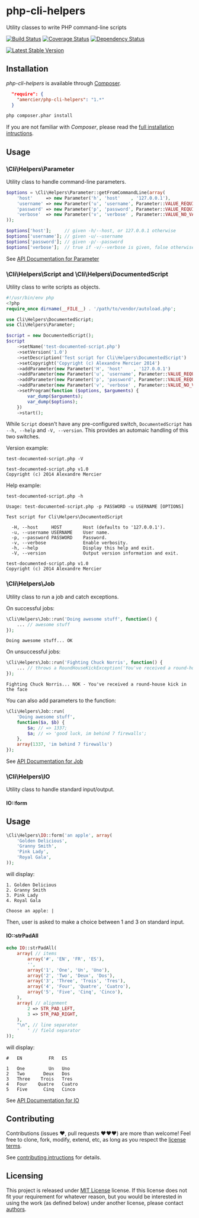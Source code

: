php-cli-helpers
===============

Utility classes to write PHP command-line scripts

[![Build Status](https://travis-ci.org/amercier/php-cli-helpers.png?branch=master&style=flat)](https://travis-ci.org/amercier/php-cli-helpers)
[![Coverage Status](https://coveralls.io/repos/amercier/php-cli-helpers/badge.png?branch=master&style=flat)](https://coveralls.io/r/amercier/php-cli-helpers?branch=master)
[![Dependency Status](https://www.versioneye.com/user/projects/51ed3f51632bac3b8900366c/badge.png?style=flat)](https://www.versioneye.com/user/projects/51ed3f51632bac3b8900366c)

[![Latest Stable Version](https://poser.pugx.org/amercier/cli-helpers/v/stable.png?style=flat)](https://packagist.org/packages/amercier/cli-helpers)


Installation
------------

_php-cli-helpers_ is available through [Composer](http://getcomposer.org/).
```json
  "require": {
    "amercier/php-cli-helpers": "1.*"
  }
```
```bash
php composer.phar install
```

If you are not familiar with _Composer_, please read the
[full installation intructions](docs/install.md).


Usage
-----


### \Cli\Helpers\Parameter

Utility class to handle command-line parameters.

```php
$options = \Cli\Helpers\Parameter::getFromCommandLine(array(
    'host'     => new Parameter('h', 'host'    , '127.0.0.1'),
    'username' => new Parameter('u', 'username', Parameter::VALUE_REQUIRED),
    'password' => new Parameter('p', 'password', Parameter::VALUE_REQUIRED),
    'verbose'  => new Parameter('v', 'verbose' , Parameter::VALUE_NO_VALUE),
));

$options['host'];     // given -h/--host, or 127.0.0.1 otherwise
$options['username']; // given -u/--username
$options['password']; // given -p/--password
$options['verbose'];  // true if -v/--verbose is given, false otherwise
```

See [API Documentation for Parameter](docs/api-parameter.md)


### \Cli\Helpers\Script and \Cli\Helpers\DocumentedScript

Utility class to write scripts as objects.

```php
#!/usr/bin/env php
<?php
require_once dirname(__FILE__) . '/path/to/vendor/autoload.php';

use Cli\Helpers\DocumentedScript;
use Cli\Helpers\Parameter;

$script = new DocumentedScript();
$script
    ->setName('test-documented-script.php')
    ->setVersion('1.0')
    ->setDescription('Test script for Cli\Helpers\DocumentedScript')
    ->setCopyright('Copyright (c) Alexandre Mercier 2014')
    ->addParameter(new Parameter('H', 'host'    , '127.0.0.1')              , 'Host.')
    ->addParameter(new Parameter('u', 'username', Parameter::VALUE_REQUIRED), 'User name.')
    ->addParameter(new Parameter('p', 'password', Parameter::VALUE_REQUIRED), 'Password.')
    ->addParameter(new Parameter('v', 'verbose' , Parameter::VALUE_NO_VALUE), 'Enable verbosity.')
    ->setProgram(function ($options, $arguments) {
        var_dump($arguments);
        var_dump($options);
    })
    ->start();
```

While `Script` doesn't have any pre-configured switch, `DocumentedScript` has 
`--h, --help` and `-V, --version`. This provides an automaic handling of this
two switches.

Version example:

`test-documented-script.php -V`
```
test-documented-script.php v1.0
Copyright (c) 2014 Alexandre Mercier
```

Help example:

`test-documented-script.php -h`
```
Usage: test-documented-script.php -p PASSWORD -u USERNAME [OPTIONS]

Test script for Cli\Helpers\DocumentedScript

  -H, --host     HOST        Host (defaults to '127.0.0.1').
  -u, --username USERNAME    User name.
  -p, --password PASSWORD    Password.
  -v, --verbose              Enable verbosity.
  -h, --help                 Display this help and exit.
  -V, --version              Output version information and exit.

test-documented-script.php v1.0
Copyright (c) 2014 Alexandre Mercier
```


### \Cli\Helpers\Job

Utility class to run a job and catch exceptions.

On successful jobs:
```php
\Cli\Helpers\Job::run('Doing awesome stuff', function() {
    ... // awesome stuff
});
```
```
Doing awesome stuff... OK
```

On unsuccessful jobs:
```php
\Cli\Helpers\Job::run('Fighting Chuck Norris', function() {
    ... // throws a RoundHouseKickException('You've received a round-house kick', 'face')
});
```
```
Fighting Chuck Norris... NOK - You've received a round-house kick in the face
```

You can also add parameters to the function:

```php
\Cli\Helpers\Job::run(
    'Doing awesome stuff',
    function($a, $b) {
        $a; // => 1337;
        $a; // => 'good luck, im behind 7 firewalls';
    },
    array(1337, 'im behind 7 firewalls')
});
```

See [API Documentation for Job](docs/api-job.md)


###  \Cli\Helpers\IO

Utility class to handle standard input/output.

#### IO::form

Usage
-----

```php
\Cli\Helpers\IO::form('an apple', array(
    'Golden Delicious',
    'Granny Smith',
    'Pink Lady',
    'Royal Gala',
));
```
will display:
```
1. Golden Delicious
2. Granny Smith
3. Pink Lady
4. Royal Gala

Choose an apple: |
```
Then, user is asked to make a choice between 1 and 3 on standard input.

#### IO::strPadAll

```php
echo IO::strPadAll(
    array( // items
        array('#', 'EN', 'FR', 'ES'),
        '',
        array('1', 'One', 'Un', 'Uno'),
        array('2', 'Two', 'Deux', 'Dos'),
        array('3', 'Three', 'Trois', 'Tres'),
        array('4', 'Four', 'Quatre', 'Cuatro'),
        array('5', 'Five', 'Cinq', 'Cinco'),
    ),
    array( // alignment
        2 => STR_PAD_LEFT,
        3 => STR_PAD_RIGHT,
    ),
    "\n", // line separator
    '   ' // field separator
));
```
will display:
```
#   EN          FR   ES

1   One         Un   Uno
2   Two       Deux   Dos
3   Three    Trois   Tres
4   Four    Quatre   Cuatro
5   Five      Cinq   Cinco
```

See [API Documentation for IO](docs/api-io.md)



Contributing
------------

Contributions (issues ♥, pull requests ♥♥♥) are more than welcome! Feel free to
clone, fork, modify, extend, etc, as long as you respect the
[license terms](LICENSE).

See [contributing intructions](docs/contributing.md) for details.


Licensing
---------

This project is released under [MIT License](LICENSE) license. If this license
does not fit your requirement for whatever reason, but you would be interested
in using the work (as defined below) under another license, please contact
[authors](docs/authors.md).
